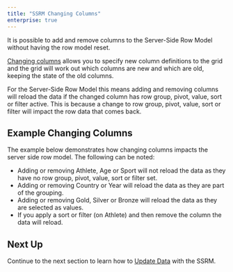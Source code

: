 ```yaml
---
title: "SSRM Changing Columns"
enterprise: true
---
```


It is possible to add and remove columns to the Server-Side Row Model without having the row model reset.

[Changing columns](/column-updating-definitions/) allows you to specify new column definitions to the grid and
the grid will work out which columns are new and which are old, keeping the state of the old columns.

For the Server-Side Row Model this means adding and removing columns will reload the data if the
changed column has row group, pivot, value, sort or filter active. This is because a change to
row group, pivot, value, sort or filter will impact the row data that comes back.

## Example Changing Columns

The example below demonstrates how changing columns impacts the server side row model. The following can be noted:

- Adding or removing Athlete, Age or Sport will not reload the data as they have no row group, pivot, value, sort or filter set.
- Adding or removing Country or Year will reload the data as they are part of the grouping.
- Adding or removing Gold, Silver or Bronze will reload the data as they are selected as values.
- If you apply a sort or filter (on Athlete) and then remove the column the data will reload.

<grid-example title='Changing Columns' name='changing-columns' type='generated' options='{ "enterprise": true, "exampleHeight": 605, "extras": ["alasql"], "modules": ["serverside", "rowgrouping", "menu", "columnpanel"] }'></grid-example>

## Next Up

Continue to the next section to learn how to [Update Data](/server-side-model-updating/) with the SSRM.

